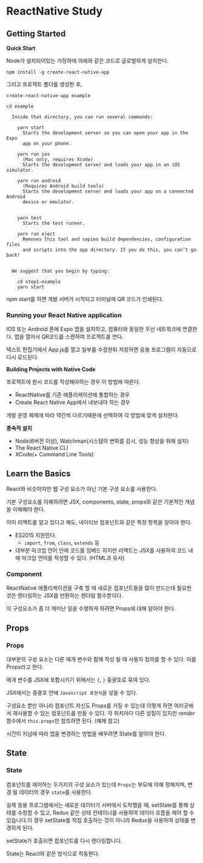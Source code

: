 # ReactNative Study

## Getting Started

__Quick Start__

Node가 설치되어있는 가정하에 아래와 같은 코드로 글로벌하게 설치한다.

```
npm install -g create-react-native-app
```

그리고 프로젝트 폴더를 생성한 후, 


```
create-react-native-app example

cd example

  Inside that directory, you can run several commands:

    yarn start
      Starts the development server so you can open your app in the Expo
      app on your phone.

    yarn run ios
      (Mac only, requires Xcode)
      Starts the development server and loads your app in an iOS simulator.

    yarn run android
      (Requires Android build tools)
      Starts the development server and loads your app on a connected Android
      device or emulator.


    yarn test
      Starts the test runner.

    yarn run eject
      Removes this tool and copies build dependencies, configuration files
      and scripts into the app directory. If you do this, you can’t go back!


  We suggest that you begin by typing:

    cd step1-example
    yarn start
```

npm start를 하면 개발 서버가 시작되고 터미널에 QR 코드가 인쇄된다.

### Running your React Native application 

IOS 또는 Android 폰에 Expo 앱을 설치하고, 컴퓨터와 동일한 무선 네트워크에 연결한다. 앱을 열어서 QR코드를 스캔하여 프로젝트를 연다.

텍스트 편집기에서 App.js를 열고 일부를 수정한뒤 저장하면 응용 프로그램이 자동으로 다시 로드된다. 


__Building Projects with Native Code__

프로젝트에 원시 코드를 작성해야하는 경우 이 방법에 따른다. 
- ReactNative를 기존 애플리케이션에 통합하는 경우
- Create React Native App에서 내보내야 하는 경우

개발 운영 체제에 따라 약간씩 다르기때문에 선택하여 각 방법에 맞게 설치한다.

__종속적 설치__
- Node(6버전 이상), Watchman(시스템의 변화를 감시, 성능 향상을 위해 설치)
- The React Native CLI
- XCode(+ Command Line Tools)


## Learn the Basics

React와 비슷하지만 웹 구성 요소가 아닌 기본 구성 요소를 사용한다.

기본 구성요소를 이해하려면 JSX, components, state, props와 같은 기본적인 개념을 이해해야 한다.

이미 리액트를 알고 있다고 해도, 네이티브 컴포넌트와 같은 특정 항목을 알아야 한다.

- ES2015 지원한다.
  - `import`, `from`, `class`, `extends` 등
- 대부분 마크업 언어 안에 코드를 임베드 하지만 리액트는 JSX를 사용하여 코드 내에 마크업 언어를 작성할 수 있다. (HTML과 유사)

### Component

ReactNative 애플리케이션을 구축 할 때 새로운 컴포넌트들을 많이 만드는데 필요한 것은 렌더링하는 JSX를 반환하는 렌더링 함수뿐이다.

이 구성요소가 좀 더 재미난 일을 수행하게 하려면 Props에 대해 알아야 한다. 

## Props

### Props

대부분의 구성 요소는 다른 매개 변수와 함께 작성 될 때 사용자 정의를 할 수 있다. 이를 Props라고 한다. 

매개 변수를 JSX에 포함시키기 위해서는  `{`, `}` 중괄호로 묶여 있다. 

JSX에서는 중괄호 안에 `Javascript 표현식`을 넣을 수 있다.

구성요소 뿐만 아니라 컴포넌트 자신도 Props를 가질 수 있는데 이렇게 하면 여러곳에서 재사용할 수 있는 컴포넌트를 만들 수 있다. 각 위치마다 다른 성질이 있지만 render 함수에서 `this.props`만 참조하면 된다. (예제 참고)

시간이 지남에 따라 앱을 변경하는 방법을 배우려면 State를 알아야 한다.

## State

### State

컴포넌트를 제어하는 두가지의 구성 요소가 있는데 `Props`는 부모에 의해 정해지며, 변경 될 데이터의 경우 `state`를 사용한다. 

실제 응용 프로그램에서는 새로운 데이터가 서버에서 도착했을 때, setState를 통해 상태를 수정할 수 있고,
Redux 같은 상태 컨테이너를 사용하여 데이터 흐름을 제어 할 수 있습니다.이 경우 setState를 직접 호출하는 것이 아니라 Redux을 사용하여 상태를 변경하게 된다.

setState가 호출되면 컴포넌트를 다시 렌더링합니다.

State는 React와 같은 방식으로 작동한다.